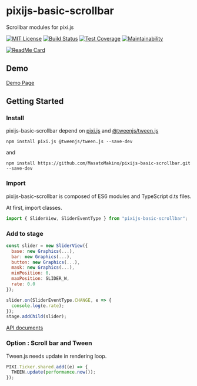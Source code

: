 # pixijs-basic-scrollbar

Scrollbar modules for pixi.js

[![MIT License](http://img.shields.io/badge/license-MIT-blue.svg?style=flat)](LICENSE)
[![Build Status](https://travis-ci.com/MasatoMakino/pixijs-basic-scrollbar.svg?branch=master)](https://travis-ci.com/MasatoMakino/pixijs-basic-scrollbar)
[![Test Coverage](https://api.codeclimate.com/v1/badges/2bcf782a39a1150ad786/test_coverage)](https://codeclimate.com/github/MasatoMakino/pixijs-basic-scrollbar/test_coverage)
[![Maintainability](https://api.codeclimate.com/v1/badges/2bcf782a39a1150ad786/maintainability)](https://codeclimate.com/github/MasatoMakino/pixijs-basic-scrollbar/maintainability)

[![ReadMe Card](https://github-readme-stats.vercel.app/api/pin/?username=MasatoMakino&repo=pixijs-basic-scrollbar&show_owner=true)](https://github.com/MasatoMakino/pixijs-basic-scrollbar)

## Demo

[Demo Page](https://masatomakino.github.io/pixijs-basic-scrollbar/demo/index.html)

## Getting Started

### Install

pixijs-basic-scrollbar depend on [pixi.js](https://github.com/pixijs/pixi.js) and [@tweenjs/tween.js](https://github.com/tweenjs/tween.js/)

```shell script
npm install pixi.js @tweenjs/tween.js --save-dev
```

and

```shell script
npm install https://github.com/MasatoMakino/pixijs-basic-scrollbar.git --save-dev
```

### Import

pixijs-basic-scrollbar is composed of ES6 modules and TypeScript d.ts files.

At first, import classes.

```js
import { SliderView, SliderEventType } from "pixijs-basic-scrollbar";
```

### Add to stage

```js
const slider = new SliderView({
  base: new Graphics(...),
  bar: new Graphics(...),
  button: new Graphics(...),
  mask: new Graphics(...),
  minPosition: 0,
  maxPosition: SLIDER_W,
  rate: 0.0
});

slider.on(SliderEventType.CHANGE, e => {
  console.log(e.rate);
});
stage.addChild(slider);
```

[API documents](https://masatomakino.github.io/pixijs-basic-scrollbar/api/)

### Option : Scroll bar and Tween

Tween.js needs update in rendering loop.

```js
PIXI.Ticker.shared.add((e) => {
  TWEEN.update(performance.now());
});
```
